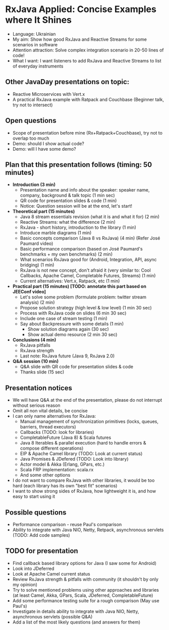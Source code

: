 # RxJava Applied: Concise Examples where It Shines
- Language: Ukrainian
- My aim: Show how good RxJava and Reactive Streams for some scenarios in software
- Attention attraction: Solve complex integration scenario in 20-50 lines of code!
- What I want: I want listeners to add RxJava and Reactive Streams to list of everyday instruments

## Other JavaDay presentations on topic:
- Reactive Microservices with Vert.x
- A practical RxJava example with Ratpack and Couchbase (Beginner talk, try not to intersect)

## Open questions
- Scope of presentation before mine (Rx+Ratpack+Couchbase), try not to overlap too much
- Demo: should I show actual code?
- Demo: will I have some demo?

## Plan that this presentation follows (timing: 50 minutes)
- __Introduction (3 min)__
 	- Presentation name and info about the speaker: speaker name, company, background & talk topic (1 min sec)
	- QR code for presentation slides & code (1 min)
  - Notice: Question session will be at the end, let's start!
- __Theoretical part (15 minutes)__
	- Java 8 stream essentials revision (what it is and what it for) (2 min)
	- Reactive Streams: what the difference (2 min)
	- RxJava - short history, introduction to the library (1 min)
	- Introduce marble diagrams (1 min)
	- Basic concepts comparison (Java 8 vs RxJava) (4 min) (Refer José Paumard video)
	- Basic performance comparison (based on José Paumard's benchmarks + my own benchmarks) (2 min)
	- What scenarios RxJava good for (Android, Integration, API, async bridging) (1 min)
	- RxJava is not new concept, don't afraid it (very similar to: Cool Callbacks, Apache Camel, Completable Futures, Streams) (1 min)
  - Current alternatives: Vert.x, Ratpack, etc (1 min)
- __Practical part (15 minutes) [TODO: annotate this part based on JEEConf video]__
	- Let's solve some problem (formulate problem: twitter stream analysis) (2 min)
	- Propose solution strategy (high level & low level) (1 min 30 sec)
	- Process with RxJava code on slides (6 min 30 sec)
	- Include one case of stream testing (1 min)
  - Say about Backpressure with some details (1 min)
	- Show solution diagrams again (30 sec)
	- Show actual demo resource (2 min 30 sec)
- __Conclusions (4 min)__
	- RxJava pitfalls
	- RxJava strength
	- Last note: RxJava future (Java 9, RxJava 2.0)
- __Q&A session (10 min)__
	- Q&A slide with QR code for presentation slides & code
	- Thanks slide (15 sec)

## Presentation notices
- We will have Q&A at the end of the presentation, please do not interrupt without serious reason
- Omit all non vital details, be concise
- I can only name alternatives for RxJava:
	- Manual management of synchronization primitives (locks, queues, barriers, thread executors)
	- Callbacks (TODO: look for libraries)
	- CompletableFuture (Java 8) & Scala futures
	- Java 8 Iterables & parallel execution (hard to handle errors & compose different operations)
	- EIP & Apache Camel library (TODO: Look at current status)
	- Java Promises & JDefered (TODO: Look into library)
	- Actor model & Akka (Erlang, GPars, etc.)
	- Scala FRP implementation: scala.rx
	- And some other options
- I do not want to compare RxJava with other libraries, it would be too hard (each library has its own "best fit" scenarios)
- I want to show strong sides of RxJava, how lightweight it is, and how easy to start using it

## Possible questions
- Performance comparison - reuse Paul's comparison
- Ability to integrate with Java NIO, Netty, Retpack, asynchronous servlets (TODO: Add code samples)

## TODO for presentation
- Find callback based library options for Java (I saw some for Android)
- Look into JDeferred
- Look at Apache Camel current status
- Review RxJava strength & pitfalls with community (it shouldn't by only my opinion)
- Try to solve mentioned problems using other approaches and libraries (at least Camel, Akka, GPars, Scala, JDeferred, CompletableFuture)
- Add some performance testing suite for a rough comparison (May use Paul's)
- Investigate in details ability to integrate with Java NIO, Netty, asynchronous servlets (possible Q&A)
- Add a list of the most likely questions (and answers for them)
